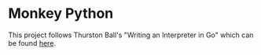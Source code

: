# Monkey Python

This project follows Thurston Ball's "Writing an Interpreter in Go" which can be found [here](https://interpreterbook.com).
